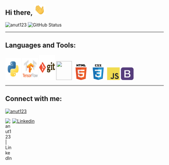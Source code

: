 
## Hi there, <img src="https://github.com/ABSphreak/ABSphreak/blob/master/gifs/Hi.gif" width="35px"> 




<img src="https://komarev.com/ghpvc/?username=anut123" alt="anut123" /> 
<img src="https://github-readme-stats.vercel.app/api?username=anut123&count_private=true&show_icons=true&theme=radical" alt="GitHub Status"/> <br>
 

 <hr>

## Languages and Tools: 
<img src="https://raw.githubusercontent.com/github/explore/80688e429a7d4ef2fca1e82350fe8e3517d3494d/topics/python/python.png" width="50" height="70" />    <img src="https://raw.githubusercontent.com/github/explore/80688e429a7d4ef2fca1e82350fe8e3517d3494d/topics/tensorflow/tensorflow.png" width="50" height="70" />  <img src="https://raw.githubusercontent.com/github/explore/80688e429a7d4ef2fca1e82350fe8e3517d3494d/topics/git/git.png" width="50" height="80" />  <img 
src="https://github.githubassets.com/images/modules/logos_page/GitHub-Mark.png" width="50" height="60" />      <img src="https://raw.githubusercontent.com/github/explore/80688e429a7d4ef2fca1e82350fe8e3517d3494d/topics/html/html.png" width="50" height="50" />    <img src="https://raw.githubusercontent.com/github/explore/80688e429a7d4ef2fca1e82350fe8e3517d3494d/topics/css/css.png" width="50" height="50" />   <img src="https://raw.githubusercontent.com/github/explore/80688e429a7d4ef2fca1e82350fe8e3517d3494d/topics/javascript/javascript.png" width="40" height="40" />
<img src="https://raw.githubusercontent.com/github/explore/80688e429a7d4ef2fca1e82350fe8e3517d3494d/topics/bootstrap/bootstrap.png" width="40" height="40" />

 <hr>
 
## Connect with me: 

<a href="https://linkedin.com/in/anut123" target="blank"><img align="center" src="https://raw.githubusercontent.com/anut123/github-profile-readme-generator/master/src/images/icons/Social/linked-in-alt.svg" alt="anut123" height="30" width="40" /></a>

[<img align="left" alt="anut123 | LinkedIn" width="22px" src="https://raw.githubusercontent.com/anut123/anut123/master/linkedin.svg" />][linkedin] 

[linkedin]: https://www.linkedin.com/in/anusha-thatikonda/
<a href="https://www.linkedin.com/in/anusha-thatikonda/" target="_blank"><img src="https://icons.iconarchive.com/icons/alecive/flatwoken/64/Apps-Linkedin-icon.png" width="40px" alt="Linkedin"></a>   
